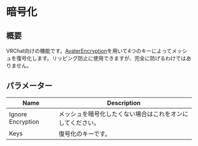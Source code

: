 # 暗号化

## 概要
VRChat向けの機能です。[AvaterEncryption](https://github.com/lilxyzw/AvaterEncryption)を用いて4つのキーによってメッシュを復号化します。リッピング防止に使用できますが、完全に防げるわけではありません。

## パラメーター

|Name|Description|
|-|-|
|Ignore Encryption|メッシュを暗号化したくない場合はこれをオンにしてください。|
|Keys|復号化のキーです。|